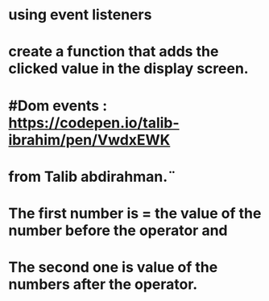 # using event listeners
# create a function that adds the clicked value in the display screen.
# #Dom events : https://codepen.io/talib-ibrahim/pen/VwdxEWK 
# from Talib abdirahman.¨
# The first number is = the value of the number before the operator and 
# The second one is value of the numbers after the operator.

